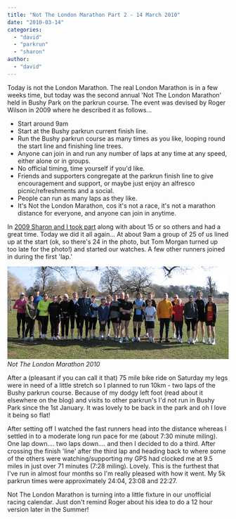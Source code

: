 ```yaml
---
title: "Not The London Marathon Part 2 - 14 March 2010"
date: "2010-03-14"
categories: 
  - "david"
  - "parkrun"
  - "sharon"
author: 
  - "david"
---
```


Today is not the London Marathon. The real London Marathon is in a few weeks time, but today was the second annual 'Not The London Marathon' held in Bushy Park on the parkrun course. The event was devised by Roger Wilson in 2009 where he described it as follows...

- Start around 9am
- Start at the Bushy parkrun current finish line.
- Run the Bushy parkrun course as many times as you like, looping round the start line and finishing line trees.
- Anyone can join in and run any number of laps at any time at any speed, either alone or in groups.
- No official timing, time yourself if you'd like.
- Friends and supporters congregate at the parkrun finish line to give encouragement and support, or maybe just enjoy an alfresco picnic/refreshments and a social.
- People can run as many laps as they like.
- It's Not the London Marathon, cos it's not a race, it's not a marathon distance for everyone, and anyone can join in anytime.

In [2009 Sharon and I took part](/2009/03/not-the-london-marathon-8-march-2009/) along with about 15 or so others and had a great time. Today we did it all again... At about 9am a group of 25 of us lined up at the start (ok, so there's 24 in the photo, but Tom Morgan turned up too late for the photo!) and started our watches. A few other runners joined in during the first 'lap.'

![Not The London Marathon 2010](/images/2010/20100314-IMG_1603-sm.jpg)
*Not The London Marathon 2010*

After a (pleasant if you can call it that) 75 mile bike ride on Saturday my legs were in need of a little stretch so I planned to run 10km - two laps of the Bushy parkrun course. Because of my dodgy left foot (read about it elsewhere on the blog) and visits to other parkrun's I'd not run in Bushy Park since the 1st January. It was lovely to be back in the park and oh I love it being so flat!

After setting off I watched the fast runners head into the distance whereas I settled in to a moderate long run pace for me (about 7:30 minute miling). One lap down.... two laps down.... and then I decided to do a third. After crossing the finish 'line' after the third lap and heading back to where some of the others were watching/supporting my GPS had clocked me at 9.5 miles in just over 71 minutes (7:28 miling). Lovely. This is the furthest that I've run in almost four months so I'm really pleased with how it went. My 5k parkrun times were approximately 24:04, 23:08 and 22:27.

Not The London Marathon is turning into a little fixture in our unofficial racing calendar. Just don't remind Roger about his idea to do a 12 hour version later in the Summer!
